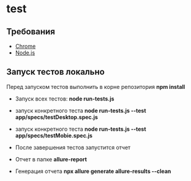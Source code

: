 # test

## Требования
* [Chrome](https://www.google.com/chrome/)
* [Node.js](https://nodejs.org/)

## Запуск тестов локально
Перед запуском тестов выполнить в корне репозитория **npm install**

* Запуск всех тестов: **node run-tests.js**
* запуск конкретного теста  **node run-tests.js --test app/specs/testDesktop.spec.js**
* запуск конкретного теста  **node run-tests.js --test app/specs/testMobie.spec.js**

* После завершения тестов запустится отчет

* Отчет в папке **allure-report**
* Генерация отчета **npx allure generate allure-results --clean**
